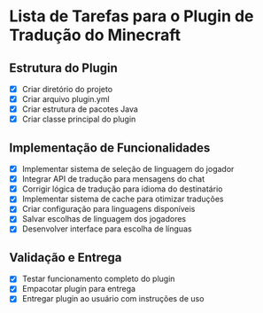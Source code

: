 # Lista de Tarefas para o Plugin de Tradução do Minecraft

## Estrutura do Plugin
- [x] Criar diretório do projeto
- [x] Criar arquivo plugin.yml
- [x] Criar estrutura de pacotes Java
- [x] Criar classe principal do plugin

## Implementação de Funcionalidades
- [x] Implementar sistema de seleção de linguagem do jogador
- [x] Integrar API de tradução para mensagens do chat
- [x] Corrigir lógica de tradução para idioma do destinatário
- [x] Implementar sistema de cache para otimizar traduções
- [x] Criar configuração para linguagens disponíveis
- [x] Salvar escolhas de linguagem dos jogadores
- [x] Desenvolver interface para escolha de línguas

## Validação e Entrega
- [x] Testar funcionamento completo do plugin
- [x] Empacotar plugin para entrega
- [x] Entregar plugin ao usuário com instruções de uso
